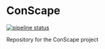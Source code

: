 # ConScape

[![pipeline status](https://gitlab.com/ConScape/ConScape.jl/badges/master/pipeline.svg)](https://gitlab.com/ConScape/ConScape.jl/commits/master)

Repository for the ConScape project
